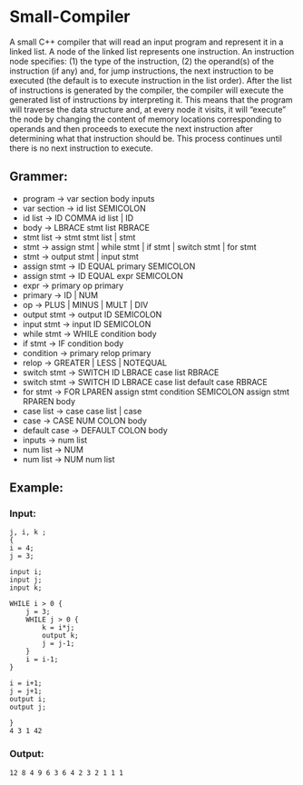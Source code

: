 # Small-Compiler

A small C++ compiler that will read an input program and represent it in a linked list. A node of the linked list represents one instruction. An instruction node specifies: (1) the type of the instruction, (2) the operand(s) of the instruction (if any) and, for jump instructions, the next instruction to be executed (the default is to execute instruction in the list order). After the list of instructions is generated by the compiler, the compiler will execute the generated list of instructions by interpreting it. This means that the program will traverse the data structure and, at every node it visits, it will “execute” the node by changing the content of memory locations corresponding to operands and then proceeds to execute the next instruction after determining what that instruction should be. This process continues until there is no next instruction to execute.

## Grammer:

- program → var section body inputs
- var section → id list SEMICOLON
- id list → ID COMMA id list | ID
- body → LBRACE stmt list RBRACE
- stmt list → stmt stmt list | stmt
- stmt → assign stmt | while stmt | if stmt | switch stmt | for stmt
- stmt → output stmt | input stmt
- assign stmt → ID EQUAL primary SEMICOLON
- assign stmt → ID EQUAL expr SEMICOLON
- expr → primary op primary
- primary → ID | NUM
- op → PLUS | MINUS | MULT | DIV
- output stmt → output ID SEMICOLON
- input stmt → input ID SEMICOLON
- while stmt → WHILE condition body
- if stmt → IF condition body
- condition → primary relop primary
- relop → GREATER | LESS | NOTEQUAL
- switch stmt → SWITCH ID LBRACE case list RBRACE
- switch stmt → SWITCH ID LBRACE case list default case RBRACE
- for stmt → FOR LPAREN assign stmt condition SEMICOLON assign stmt RPAREN body
- case list → case case list | case
- case → CASE NUM COLON body
- default case → DEFAULT COLON body
- inputs → num list
- num list → NUM
- num list → NUM num list

## Example:

### Input:

```
j, i, k ;
{
i = 4;
j = 3;

input i;
input j;
input k;

WHILE i > 0 {
	j = 3;
	WHILE j > 0 { 
		k = i*j;
		output k;
		j = j-1;
	}
	i = i-1;
}

i = i+1;
j = j+1;
output i;
output j;

}
4 3 1 42
```

### Output:

```
12 8 4 9 6 3 6 4 2 3 2 1 1 1 
```
